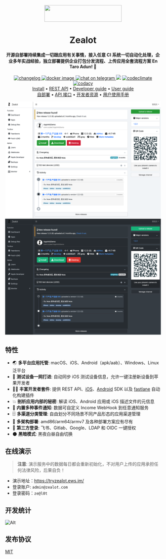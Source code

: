 <div align='center'>
  <a href="https://www.producthunt.com/posts/zealot?utm_source=badge-featured&utm_medium=badge&utm_souce=badge-zealot" target="_blank"><img src="https://api.producthunt.com/widgets/embed-image/v1/featured.svg?post_id=322207&theme=light" style="width: 250px; height: 54px" width="250" height="54" /></a>

  <h1>Zealot</h1>

  <h4>
    开源自部署持续集成一切跟应用有关事情，接入任意 CI 系统一切自动化处理，企业多年实战经验，独立部署提供企业打包分发流程、上传应用全套流程方案 En Taro Adun! 🖖
  </h4>

  <a href="https://github.com/tryzealot/zealot/blob/develop/CHANGELOG.md">
    <img alt="changelog" src="https://img.shields.io/github/v/release/tryzealot/zealot?include_prereleases">
  </a>
  <a href="https://ghcr.io/tryzealot/zealot">
    <img alt="docker image" src="https://img.shields.io/docker/pulls/tryzealot/zealot.svg">
  </a>
  <a href="https://t.me/+csa3Y2KOx44wMGRl">
    <img alt="chat on telegram" src="https://img.shields.io/badge/chat-on%20telegram-important.svg">
  </a>
  <a title="Crowdin" target="_blank" href="https://crowdin.com/project/zealot"><img src="https://badges.crowdin.net/zealot/localized.svg"></a>
  <a href="https://codeclimate.com/github/tryzealot/zealot/maintainability">
    <img alt="codeclimate" src="https://api.codeclimate.com/v1/badges/f79b2fed0ce166b2ea2c/maintainability" />
  </a>
  <a href="https://www.codacy.com/gh/tryzealot/zealot/dashboard?utm_source=github.com&amp;utm_medium=referral&amp;utm_content=tryzealot/zealot&amp;utm_campaign=Badge_Grade">
    <img alt="codacy" src="https://app.codacy.com/project/badge/Grade/5e5c7bbeb1214fa39b11a7414f0d7171"/>
  </a>

  <div>
    <a href="https://zealot.ews.im/docs/self-hosted">Install</a> •
    <a href="https://zealot.ews.im/docs/developer-guide/api">REST API</a> •
    <a href="https://zealot.ews.im/docs/developer-guide">Developer guide</a> •
    <a href="https://zealot.ews.im/docs/user-guide">User guide</a>
  </div>

  <div>
    <a href="https://zealot.ews.im/zh-Hans/docs/self-hosted">自部署</a> •
    <a href="https://zealot.ews.im/zh-Hans/docs/developer-guide/api">API 接口</a> •
    <a href="https://zealot.ews.im/zh-Hans/docs/developer-guide">开发者资源</a> •
    <a href="https://zealot.ews.im/zh-Hans/docs/user-guide">用户使用手册</a>
  </div>
</div>

![Zealot Showcase](https://github.com/tryzealot/docs/blob/main/static/img/showcase-light.png#gh-light-mode-only)
![Zealot Showcase](https://github.com/tryzealot/docs/blob/main/static/img/showcase-dark.png#gh-dark-mode-only)

## 特性

- 🌏 **多平台应用托管**: macOS、iOS、Android（apk/aab）、Windows、Linux 泛平台
- 📱 **测试设备一网打进**: 自动同步 iOS 测试设备信息，允许一键注册新设备到苹果开发者
- 🧑‍💻 **丰富开发者套件**: 提供 REST API、[iOS][zealot-ios-sdk]、[Android][android-android-sdk] SDK 以及 [fastlane][fastlane-plugin-zealot] 自动化构建插件
- 💥 **剖析应用内部的秘密**: 解读 iOS、Android 应用或 iOS 描述文件的元信息
- 🚨 **内置多种事件通知**: 数据可自定义 Income WebHook 到任意通知服务
- 🗄 **多渠道分类管理**: 自由划分不同场景不同产品形态的应用渠道管理
- 🎳 **多架构部署**: amd86/arm64/armv7 及各种部署方案应有尽有
- 🔑 **第三方登录**: 飞书、Gitlab、Google、LDAP 和 OIDC 一键授权
- 🌑 **黑暗模式**: 黑夜白昼自由切换

## 在线演示

> **注意**: 演示服务中的数据每日都会重新初始化，不对用户上传的应用承担任何法律风险，后果自负！

- 演示地址：https://tryzealot.ews.im/
- 登录账户: `admin@zealot.com`
- 登录密码：`ze@l0t`

## 开发统计

![Alt](https://repobeats.axiom.co/api/embed/caba5e356c0e8258d395aaa9f70fec475a2eb643.svg "Repobeats analytics image")

## 发布协议

[MIT][mit-link]


[zealot-ios-sdk]: https://github.com/tryzealot/zealot-ios
[android-android-sdk]: https://github.com/tryzealot/zealot-android
[fastlane-plugin-zealot]: https://github.com/tryzealot/fastlane-plugin-zealot
[mit-link]: https://github.com/tryzealot/zealot/blob/develop/LICENSE

